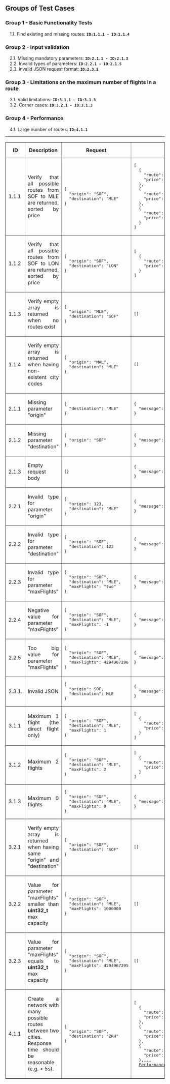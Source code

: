 ## Groups of Test Cases

### Group 1 - Basic Functionality Tests
&emsp;1.1. Find existing and missing routes: **`ID:1.1.1 - ID:1.1.4`**

### Group 2 - Input validation
&emsp;2.1. Missing mandatory parameters: **`ID:2.1.1 - ID:2.1.3`**  
&emsp;2.2. Invalid types of parameters: **`ID:2.2.1 - ID:2.1.5`**  
&emsp;2.3. Invalid JSON request format: **`ID:2.3.1`**

### Group 3 - Limitations on the maximum number of flights in a route
&emsp;3.1. Valid limitations: **`ID:3.1.1 - ID:3.1.3`**  
&emsp;3.2. Corner cases: **`ID:3.2.1 - ID:3.1.3`**  

### Group 4 - Performance
&emsp;4.1. Large number of routes: **`ID:4.1.1`**  

---
<table border="1" cellpadding="5" cellspacing="0">
  <thead>
    <tr>
      <th style="width: 5%;">ID</th>
      <th style="width: 40%;">Description</th>
      <th style="width: 10%;">Request</th>
      <th style="width: 40%;">Expected result</th>
      <th style="width: 5%;" align="center">HTTP status</th>
    </tr>
  </thead>
  <tbody>
    <tr>
      <td>1.1.1</td>
      <td><p align="justify">Verify that all possible routes from SOF to MLE are returned, sorted by price</p></td>
<td><pre>{
  "origin": "SOF",
  "destination": "MLE"
}</pre></td>
<td><pre>[
  {
    "route": [ "SOF", "LON", "MLE" ],
    "price": 30
  },
  {
    "route": [ "SOF", "MLE" ],
    "price": 70
  },
  {
    "route": [ "SOF", "IST", "CMB", "MLE" ],
    "price": 70
  }
]</pre></td>
      <td align="center">200</td>
    </tr>
    <tr>
      <td>1.1.2</td>
      <td><p align="justify">Verify that all possible routes from SOF to LON are returned, sorted by price</p></td>
<td><pre>{
  "origin": "SOF",
  "destination": "LON"
}</pre></td>
<td><pre>[
  {
    "route": [ "SOF", "LON" ],
    "price": 10
  }
]</pre></td>
      <td align="center">200</td>
    </tr>
    <tr>
      <td>1.1.3</td>
      <td><p align="justify">Verify empty array is returned when no routes exist</p></td>
<td><pre>{
  "origin": "MLE",
  "destination": "SOF"
}</pre></td>
<td><pre>[]</pre></td>
      <td align="center">200</td>
    </tr>
    <tr>
      <td>1.1.4</td>
      <td><p align="justify">Verify empty array is returned when having non-existent city codes</p></td>
<td><pre>{
  "origin": "MAL",
  "destination": "MLE"
}</pre></td>
<td><pre>[]</pre></td>
      <td align="center">200</td>
    </tr>
    <tr>
      <td>2.1.1</td>
      <td><p align="justify">Missing parameter "origin"</p></td>
<td><pre>{
  "destination": "MLE"
}</pre></td>
<td><pre>{
  "message": "Missing origin input!"
}</pre></td>
      <td align="center">400</td>
    </tr>
    <tr>
      <td>2.1.2</td>
      <td><p align="justify">Missing parameter "destination"</p></td>
<td><pre>{
  "origin": "SOF"
}</pre></td>
<td><pre>{
  "message": "Missing destination input!"
}</pre></td>
      <td align="center">400</td>
    </tr>
       <tr>
      <td>2.1.3</td>
      <td><p align="justify">Empty request body</p></td>
<td><pre>{}</pre></td>
<td><pre>{
  "message": "Missing origin input!"
}</pre></td>
      <td align="center">400</td>
    </tr> 
    <tr>
      <td>2.2.1</td>
      <td><p align="justify">Invalid type for parameter "origin"</p></td>
<td><pre>{ 
  "origin": 123,
  "destination": "MLE" 
}</pre></td>
<td><pre>{
  "message": "The input for origin is not"<a href="../data/responses/response_08.json">...</a>
}</pre></td>
      <td align="center">400</td>
    </tr> 
    <tr>
      <td>2.2.2</td>
      <td><p align="justify">Invalid type for parameter "destination"</p></td>
<td><pre>{ 
  "origin": "SOF",
  "destination": 123 
}</pre></td>
<td><pre>{
  "message": "The input for destination is"<a href="../data/responses/response_09.json">...</a>
}</pre></td>
      <td align="center">400</td>
    </tr>
        <tr>
      <td>2.2.3</td>
      <td><p align="justify">Invalid type for parameter "maxFlights"</p></td>
<td><pre>{ 
  "origin": "SOF",
  "destination": "MLE",
  "maxFlights": "two"
}</pre></td>
<td><pre>{
  "message": "The input for maxFlights is"<a href="../data/responses/response_10.json">...</a>
}</pre></td>
      <td align="center">400</td>
    </tr>
     <tr>
      <td>2.2.4</td>
      <td><p align="justify">Negative value for parameter "maxFlights"</p></td>
<td><pre>{ 
  "origin": "SOF",
  "destination": "MLE",
  "maxFlights": -1
}</pre></td>
<td><pre>{
  "message": "The input for maxFlights is"<a href="../data/responses/response_11.json">...</a>
}</pre></td>
      <td align="center">400</td>
    </tr>
    <tr>
      <td>2.2.5</td>
      <td><p align="justify">Too big value for parameter "maxFlights"</p></td>
<td><pre>{ 
  "origin": "SOF",
  "destination": "MLE",
  "maxFlights": 4294967296
}</pre></td>
<td><pre>{
  "message": "You have gone over the maximum"<a href="../data/responses/response_12.json">...</a>
}</pre></td>
      <td align="center">400</td>
    </tr>
    <tr>
      <td>2.3.1.</td>
      <td><p align="justify">Invalid JSON</p></td>
<td><pre>{ 
  "origin": SOF,
  "destination": MLE
}</pre></td>
<td><pre>{
  "message": "Unable to parse request body!"
}</pre></td>
      <td align="center">400</td>
    </tr>
    <tr>
      <td>3.1.1</td>
      <td><p align="justify">Maximum 1 flight (the direct flight only)</p></td>
<td><pre>{ 
  "origin": "SOF",
  "destination": "MLE",
  "maxFlights": 1
}</pre></td>
<td><pre>[
  {
    "route": [ "SOF", "MLE" ],
    "price": 70
  }
]</pre></td>
      <td align="center">200</td>
    </tr>
    <tr>
      <td>3.1.2</td>
      <td><p align="justify">Maximum 2 flights</p></td>
<td><pre>{ 
  "origin": "SOF",
  "destination": "MLE",
  "maxFlights": 2
}</pre></td>
<td><pre>[
  {
    "route": [ "SOF", "LON", "MLE" ],
    "price": 30
  }
]</pre></td>
      <td align="center">200</td>
    </tr>
    <tr>
      <td>3.1.3</td>
      <td><p align="justify">Maximum 0 flights</p></td>
<td><pre>{ 
  "origin": "SOF",
  "destination": "MLE",
  "maxFlights": 0
}</pre></td>
<td><pre>{
  "message": "The input for maxFlights is"<a href="../data/responses/response_16.json">...</a>
}</pre></td>
      <td align="center">400</td>
    </tr>
    <tr>
      <td>3.2.1</td>
      <td><p align="justify">Verify empty array is returned when having same "origin" and "destination"</p></td>
<td><pre>{ 
  "origin": "SOF",
  "destination": "SOF"
}</pre></td>
<td><pre>[]</pre></td>
      <td align="center">200</td>
    </tr>
    <tr>
      <td>3.2.2</td>
      <td><p align="justify">Value for parameter "maxFlights" smaller than <b>uint32_t</b> max capacity</p></td>
<td><pre>{ 
  "origin": "SOF",
  "destination": "MLE",
  "maxFlights": 1000000
}</pre></td>
<td><pre>[]</pre></td>
      <td align="center">200</td>
    </tr>
    <tr>
      <td>3.2.3</td>
      <td><p align="justify">Value for parameter "maxFlights" equals to <b>uint32_t</b> max capacity</p></td>
<td><pre>{ 
  "origin": "SOF",
  "destination": "MLE",
  "maxFlights": 4294967295
}</pre></td>
<td><pre>[]</pre></td>
      <td align="center">200</td>
    </tr>
    <tr>
      <td>4.1.1</td>
      <td><p align="justify">Create a network with many possible routes between two cities. Response time should be reasonable (e.g. < 5s).</p></td>
<td><pre>{ 
  "origin": "SOF",
  "destination": "ZRH"
}</pre></td>
<td><pre>[
  {
    "route": [ "SOF", "ZRH" ],
    "price": 16
  },
  {
    "route": [ "SOF", "VIE", "ZRH" ],
    "price": 17
  },
  {
    "route": [ "SOF", "BER", "ZRH" ],
    "price": 21
  },<a href="../data/responses/response_20.json">...</a>
  <a href="./images/response_20.png">Performance</a></pre>
</td>
      <td align="center">200</td>
    </tr>
  </tbody>
</table>
